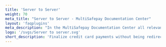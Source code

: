 ```yaml
---
title: 'Server to Server'
weight: 70
meta_title: "Server to Server - MultiSafepay Documentation Center"
layout: 'faqplugins'
meta_description: "In the MultiSafepay Documentation Center all relevant information regarding our Plugins and API. As well as Support pages for Payment Method, Tools and General Questions. You can also find the contact details of our Support Team and Integration Team."
logo: '/svgs/Server to server.svg'
short_description: 'Finalize credit card payments without being redirected to the MultiSafepay payment page'
---
```

